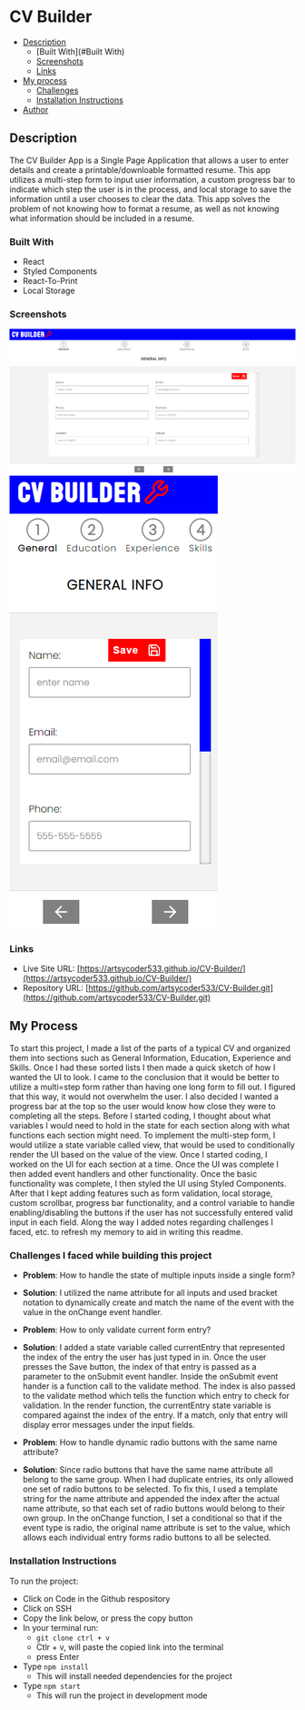 # CV Builder

- [Description](#description)
  - [Built With](#Built With)
  - [Screenshots](#screenshots)
  - [Links](#links)
- [My process](#my-process)
  - [Challenges](#challenges)
  - [Installation Instructions](#installation)
- [Author](#author)

## Description

The CV Builder App is a Single Page Application that allows a user to enter details and create a printable/downloable formatted resume.  This app utilizes a multi-step form to input user information, a custom progress bar to indicate which step the user is in the process, and local storage to save the information until a user chooses to clear the data.  This app solves the problem of not knowing how to format a resume, as well as not knowing what information should be included in a resume.

### Built With
- React
- Styled Components
- React-To-Print
- Local Storage

### Screenshots

![Desktop Screenshot](desktop.png)
![Mobile Screenshot](mobile.png)

### Links

- Live Site URL: [https://artsycoder533.github.io/CV-Builder/](https://artsycoder533.github.io/CV-Builder/)
- Repository URL: [https://github.com/artsycoder533/CV-Builder.git](https://github.com/artsycoder533/CV-Builder.git)


## My Process

To start this project, I made a list of the parts of a typical CV and organized them into sections such as General Information, Education, Experience and Skills.  Once I had these sorted lists I then made a quick sketch of how I wanted the UI to look.  I came to the conclusion that it would be better to utilize a multi=step form rather than having one long form to fill out.  I figured that this way, it would not overwhelm the user.  I also decided I wanted a progress bar at the top so the user would know how close they were to completing all the steps.  Before I started coding, I thought about what variables I would need to hold in the state for each section along with what functions each section might need.  To implement the multi-step form, I would utilize a state variable called view, that would be used to conditionally render the UI based on the value of the view.  Once I started coding, I worked on the UI for each section at a time.  Once the UI was complete I then added event handlers and other functionality.  Once the basic functionality was complete, I then styled the UI using Styled Components.  After that I kept adding features such as form validation, local storage, custom scrollbar, progress bar functionality, and a control variable to handle enabling/disabling the buttons if the user has not successfully entered valid input in each field.  Along the way I added notes regarding challenges I faced, etc. to refresh my memory to aid in writing this readme.

### Challenges I faced while building this project

- **Problem**: How to handle the state of multiple inputs inside a single form?
- **Solution**:  I utilized the name attribute for all inputs and used bracket notation to dynamically create and match the name of the event with the value in the onChange event handler.

- **Problem**: How to only validate current form entry?
- **Solution**:  I added a state variable called currentEntry that represented the index of the entry the user has just typed in in.  Once the user presses the Save button, the index of that entry is passed as a parameter to the onSubmit event handler.  Inside the onSubmit event hander is a function call to the validate method.  The index is also passed to the validate method which tells the function which entry to check for validation.  In the render function, the currentEntry state variable is compared against the index of the entry.  If a match, only that entry will display error messages under the input fields.

- **Problem**:  How to handle dynamic radio buttons with the same name attribute?
- **Solution**:  Since radio buttons that have the same name attribute all belong to the same group.  When I had duplicate entries, its only allowed one set of radio buttons to be selected.  To fix this, I used a template string for the name attribute and appended the index after the actual name attribute, so that each set of radio buttons would belong to their own group.  In the onChange function, I set a conditional so that if the event type is radio, the original name attribute is set to the value, which allows each individual entry forms radio buttons to all be selected.


### Installation Instructions
To run the project:

- Click on Code in the Github respository
- Click on SSH
- Copy the link below, or press the copy button
- In your terminal run:
    - `git clone ctrl + v`
    - Ctlr + v, will paste the copied link into the terminal
    - press Enter
- Type `npm install` 
    - This will install needed dependencies for the project
- Type `npm start `
    - This will run the project in development mode



